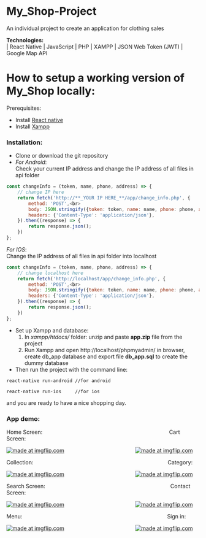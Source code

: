 # My_Shop-Project
An individual project to create an application for clothing sales

**Technologies:**<br>
| React Native | JavaScript | PHP | XAMPP | JSON Web Token (JWT) | Google Map API

# How to setup a working version of My_Shop locally: 
Prerequisites:<br>
- Install [React native](https://facebook.github.io/react-native/docs/getting-started.html)<br>
- Install [Xampp](https://www.apachefriends.org/download.html)

### Installation:
- Clone or download the git repository<br>
- *For Android*: <br>
Check your current IP address and change the IP address of all files in api folder <br>

```javascript
const changeInfo = (token, name, phone, address) => {
    // change IP here
    return fetch('http://**_YOUR IP HERE_**/app/change_info.php', {
        method: 'POST',<br>
        body: JSON.stringify({token: token, name: name, phone: phone, address: address}),
        headers: {'Content-Type': 'application/json'},
    }).then((response) => {
        return response.json();
    })
};
```

*For IOS*: <br>
Change the IP address of all files in api folder into localhost <br>

```javascript
const changeInfo = (token, name, phone, address) => {
    // change localhost here
    return fetch('http://localhost/app/change_info.php', {
        method: 'POST',<br>
        body: JSON.stringify({token: token, name: name, phone: phone, address: address}),
        headers: {'Content-Type': 'application/json'},
    }).then((response) => {
        return response.json();
    })
};
```

- Set up Xampp and database:<br>
     1. In *xampp/htdocs/* folder: unzip and paste **app.zip** file from the project<br>
     2. Run Xampp and open http://localhost/phpmyadmin/ in browser, create db_app database and export file **db_app.sql** to create 
     the dummy database<br>
- Then run the project with the command line: 

```
react-native run-android //for android
```

```
react-native run-ios     //for ios
```

 and you are ready to have a nice shopping day.
 
 ### App demo:
Home Screen: 
&nbsp;&nbsp;&nbsp;&nbsp;&nbsp;&nbsp;&nbsp;&nbsp;&nbsp;&nbsp;&nbsp;&nbsp;&nbsp;&nbsp;&nbsp;&nbsp;&nbsp;&nbsp;&nbsp;&nbsp;&nbsp;&nbsp;&nbsp;&nbsp;&nbsp;&nbsp;&nbsp;&nbsp;&nbsp;&nbsp;&nbsp;&nbsp;&nbsp;&nbsp;&nbsp;&nbsp;&nbsp;&nbsp;&nbsp;&nbsp;&nbsp;&nbsp;&nbsp;&nbsp;&nbsp;&nbsp;&nbsp;&nbsp;&nbsp;&nbsp;&nbsp;&nbsp;&nbsp;&nbsp;&nbsp;&nbsp;&nbsp;&nbsp;&nbsp;&nbsp;&nbsp;&nbsp;&nbsp;&nbsp;&nbsp;&nbsp;&nbsp;&nbsp;&nbsp;&nbsp;&nbsp;&nbsp;&nbsp;&nbsp;&nbsp;&nbsp;&nbsp;&nbsp;&nbsp;&nbsp;&nbsp;&nbsp;
Cart Screen: 

<a align="right" href="https://imgflip.com/gif/2sftr2"><img src="https://i.imgflip.com/2sftr2.gif" title="made at imgflip.com"/></a>
&nbsp;&nbsp;&nbsp;&nbsp;&nbsp;&nbsp;&nbsp;&nbsp;&nbsp;&nbsp;&nbsp;&nbsp;&nbsp;&nbsp;&nbsp;&nbsp;&nbsp;&nbsp;&nbsp;&nbsp;&nbsp;&nbsp;&nbsp;&nbsp;&nbsp;&nbsp;&nbsp;&nbsp;&nbsp;&nbsp;&nbsp;&nbsp;&nbsp;&nbsp;&nbsp;&nbsp;&nbsp;&nbsp;&nbsp;&nbsp;&nbsp;&nbsp;&nbsp;&nbsp;&nbsp;
<a href="https://imgflip.com/gif/2sfwr8"><img src="https://i.imgflip.com/2sfwr8.gif" title="made at imgflip.com"/></a>

Collection: 
&nbsp;&nbsp;&nbsp;&nbsp;&nbsp;&nbsp;&nbsp;&nbsp;&nbsp;&nbsp;&nbsp;&nbsp;&nbsp;&nbsp;&nbsp;&nbsp;&nbsp;&nbsp;&nbsp;&nbsp;&nbsp;&nbsp;&nbsp;&nbsp;&nbsp;&nbsp;&nbsp;&nbsp;&nbsp;&nbsp;&nbsp;&nbsp;&nbsp;&nbsp;&nbsp;&nbsp;&nbsp;&nbsp;&nbsp;&nbsp;&nbsp;&nbsp;&nbsp;&nbsp;&nbsp;&nbsp;&nbsp;&nbsp;&nbsp;&nbsp;&nbsp;&nbsp;&nbsp;&nbsp;&nbsp;&nbsp;&nbsp;&nbsp;&nbsp;&nbsp;&nbsp;&nbsp;&nbsp;&nbsp;&nbsp;&nbsp;&nbsp;&nbsp;&nbsp;&nbsp;&nbsp;&nbsp;&nbsp;&nbsp;&nbsp;&nbsp;&nbsp;&nbsp;&nbsp;&nbsp;&nbsp;&nbsp;&nbsp;&nbsp;&nbsp;&nbsp;&nbsp;
Category: 

<a href="https://imgflip.com/gif/2sg10o"><img src="https://i.imgflip.com/2sg10o.gif" title="made at imgflip.com"/></a>
&nbsp;&nbsp;&nbsp;&nbsp;&nbsp;&nbsp;&nbsp;&nbsp;&nbsp;&nbsp;&nbsp;&nbsp;&nbsp;&nbsp;&nbsp;&nbsp;&nbsp;&nbsp;&nbsp;&nbsp;&nbsp;&nbsp;&nbsp;&nbsp;&nbsp;&nbsp;&nbsp;&nbsp;&nbsp;&nbsp;&nbsp;&nbsp;&nbsp;&nbsp;&nbsp;&nbsp;&nbsp;&nbsp;&nbsp;&nbsp;&nbsp;&nbsp;&nbsp;&nbsp;&nbsp;
<a href="https://imgflip.com/gif/2sg1sr"><img src="https://i.imgflip.com/2sg1sr.gif" title="made at imgflip.com"/></a>

Search Screen: 
&nbsp;&nbsp;&nbsp;&nbsp;&nbsp;&nbsp;&nbsp;&nbsp;&nbsp;&nbsp;&nbsp;&nbsp;&nbsp;&nbsp;&nbsp;&nbsp;&nbsp;&nbsp;&nbsp;&nbsp;&nbsp;&nbsp;&nbsp;&nbsp;&nbsp;&nbsp;&nbsp;&nbsp;&nbsp;&nbsp;&nbsp;&nbsp;&nbsp;&nbsp;&nbsp;&nbsp;&nbsp;&nbsp;&nbsp;&nbsp;&nbsp;&nbsp;&nbsp;&nbsp;&nbsp;&nbsp;&nbsp;&nbsp;&nbsp;&nbsp;&nbsp;&nbsp;&nbsp;&nbsp;&nbsp;&nbsp;&nbsp;&nbsp;&nbsp;&nbsp;&nbsp;&nbsp;&nbsp;&nbsp;&nbsp;&nbsp;&nbsp;&nbsp;&nbsp;&nbsp;&nbsp;&nbsp;&nbsp;&nbsp;&nbsp;&nbsp;&nbsp;&nbsp;&nbsp;&nbsp;&nbsp;
Contact Screen:

<a href="https://imgflip.com/gif/2sfxc2"><img src="https://i.imgflip.com/2sfxc2.gif" title="made at imgflip.com"/></a>
&nbsp;&nbsp;&nbsp;&nbsp;&nbsp;&nbsp;&nbsp;&nbsp;&nbsp;&nbsp;&nbsp;&nbsp;&nbsp;&nbsp;&nbsp;&nbsp;&nbsp;&nbsp;&nbsp;&nbsp;&nbsp;&nbsp;&nbsp;&nbsp;&nbsp;&nbsp;&nbsp;&nbsp;&nbsp;&nbsp;&nbsp;&nbsp;&nbsp;&nbsp;&nbsp;&nbsp;&nbsp;&nbsp;&nbsp;&nbsp;&nbsp;&nbsp;&nbsp;&nbsp;&nbsp;
<a href="https://imgflip.com/gif/2sfxnd"><img src="https://i.imgflip.com/2sfxnd.gif" title="made at imgflip.com"/></a>

Menu:
&nbsp;&nbsp;&nbsp;&nbsp;&nbsp;&nbsp;&nbsp;&nbsp;&nbsp;&nbsp;&nbsp;&nbsp;&nbsp;&nbsp;&nbsp;&nbsp;&nbsp;&nbsp;&nbsp;&nbsp;&nbsp;&nbsp;&nbsp;&nbsp;&nbsp;&nbsp;&nbsp;&nbsp;&nbsp;&nbsp;&nbsp;&nbsp;&nbsp;&nbsp;&nbsp;&nbsp;&nbsp;&nbsp;&nbsp;&nbsp;&nbsp;&nbsp;&nbsp;&nbsp;&nbsp;&nbsp;&nbsp;&nbsp;&nbsp;&nbsp;&nbsp;&nbsp;&nbsp;&nbsp;&nbsp;&nbsp;&nbsp;&nbsp;&nbsp;&nbsp;&nbsp;&nbsp;&nbsp;&nbsp;&nbsp;&nbsp;&nbsp;&nbsp;&nbsp;&nbsp;&nbsp;&nbsp;&nbsp;&nbsp;&nbsp;&nbsp;&nbsp;&nbsp;&nbsp;&nbsp;&nbsp;&nbsp;&nbsp;&nbsp;&nbsp;&nbsp;&nbsp;&nbsp;&nbsp;&nbsp;&nbsp;&nbsp;&nbsp;&nbsp;
Sign in:

<a href="https://imgflip.com/gif/2sfy8e"><img src="https://i.imgflip.com/2sfy8e.gif" title="made at imgflip.com"/></a>
&nbsp;&nbsp;&nbsp;&nbsp;&nbsp;&nbsp;&nbsp;&nbsp;&nbsp;&nbsp;&nbsp;&nbsp;&nbsp;&nbsp;&nbsp;&nbsp;&nbsp;&nbsp;&nbsp;&nbsp;&nbsp;&nbsp;&nbsp;&nbsp;&nbsp;&nbsp;&nbsp;&nbsp;&nbsp;&nbsp;&nbsp;&nbsp;&nbsp;&nbsp;&nbsp;&nbsp;&nbsp;&nbsp;&nbsp;&nbsp;&nbsp;&nbsp;&nbsp;&nbsp;&nbsp;
<a href="https://imgflip.com/gif/2sfzp3"><img src="https://i.imgflip.com/2sfzp3.gif" title="made at imgflip.com"/></a>






